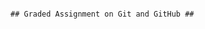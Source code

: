                                                                                    ## Graded Assignment on Git and GitHub ##



